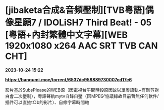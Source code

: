 # [jibaketa合成&音頻壓制][TVB粵語]偶像星願7 / IDOLiSH7 Third Beat! - 05 [粵語+內封繁體中文字幕][WEB 1920x1080 x264 AAC SRT TVB CAN CHT]

**2023-10-24 15:22**

**https://bangumi.moe/torrent/6537dc958889730007cd17e6**

影片基於SubsPlease的WEB源（因電視台午間時段原因故以單粵語軌+有刪剪對白會二次壓制），粵語聲軌mytv自錄自壓（因MPEG'協議緣故目前暫無任何軟件/插件可以直抽t○b的影片）、自修字幕時間軸